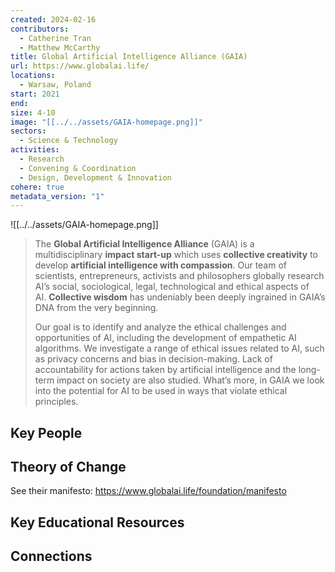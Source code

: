 ```yaml
---
created: 2024-02-16
contributors:
  - Catherine Tran
  - Matthew McCarthy
title: Global Artificial Intelligence Alliance (GAIA)
url: https://www.globalai.life/
locations:
  - Warsaw, Poland
start: 2021
end: 
size: 4-10
image: "[[../../assets/GAIA-homepage.png]]"
sectors:
  - Science & Technology
activities:
  - Research
  - Convening & Coordination
  - Design, Development & Innovation
cohere: true
metadata_version: "1"
---
```

![[../../assets/GAIA-homepage.png]]

>The **Global Artificial Intelligence Alliance** (GAIA) is a multidisciplinary **impact start-up** which uses **collective creativity** to develop **artificial intelligence with compassion**. Our team of scientists, entrepreneurs, activists and philosophers globally research AI’s social, sociological, legal, technological and ethical aspects of AI. **Collective wisdom** has undeniably been deeply ingrained in GAIA’s DNA from the very beginning.
>
>Our goal is to identify and analyze the ethical challenges and opportunities of AI, including the development of empathetic AI algorithms. We investigate a range of ethical issues related to AI, such as privacy concerns and bias in decision-making. Lack of accountability for actions taken by artificial intelligence and the long-term impact on society are also studied. What’s more, in GAIA we look into the potential for AI to be used in ways that violate ethical principles.

## Key People

## Theory of Change

See their manifesto: https://www.globalai.life/foundation/manifesto

## Key Educational Resources

## Connections










